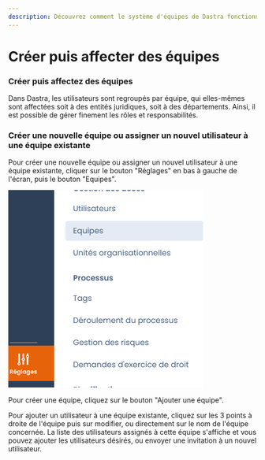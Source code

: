 ```yaml
---
description: Découvrez comment le système d'équipes de Dastra fonctionne.
---
```


# Créer puis affecter des équipes

### Créer puis affectez des équipes

Dans Dastra, les utilisateurs sont regroupés par équipe, qui elles-mêmes sont affectées soit à des entités juridiques, soit à des départements. Ainsi, il est possible de gérer finement les rôles et responsabilités.

### Créer une nouvelle équipe ou assigner un nouvel utilisateur à une équipe existante

Pour créer une nouvelle équipe ou assigner un nouvel utilisateur à une équipe existante, cliquer sur le bouton "Réglages" en bas à gauche de l'écran, puis le bouton "Equipes".

![Les boutons d'accès aux équipes](<../../.gitbook/assets/image (91).png>)



Pour créer une équipe, cliquez sur le bouton "Ajouter une équipe".

Pour ajouter un utilisateur à une équipe existante, cliquez sur les 3 points à droite de l'équipe puis sur modifier, ou directement sur le nom de l'équipe concernée. La liste des utilisateurs assignés à cette équipe s'affiche et vous pouvez ajouter les utilisateurs désirés, ou envoyer une invitation à un nouvel utilisateur.





